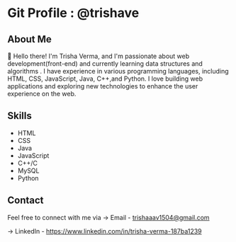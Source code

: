 # Git Profile : @trishave

## About Me
 👋 Hello there! I'm Trisha Verma, and I'm passionate about web development(front-end) and currently learning data structures and algorithms . I have experience in various programming languages, including HTML, CSS, JavaScript, Java, C++,and Python.
 I love building web applications and exploring new technologies to enhance the user experience on the web.
## Skills 
- HTML
- CSS
- Java
- JavaScript
- C++/C
- MySQL
- Python
  
## Contact

Feel free to connect with me via 
-> Email - trishaaav1504@gmail.com

-> LinkedIn - https://www.linkedin.com/in/trisha-verma-187ba1239
